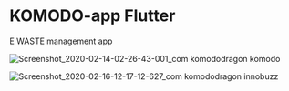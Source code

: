 # KOMODO-app Flutter
E WASTE management app


![Screenshot_2020-02-14-02-26-43-001_com komododragon komodo](https://user-images.githubusercontent.com/50979611/83979321-25bc3280-a92b-11ea-8b79-f56cb636ed0c.jpg)


![Screenshot_2020-02-16-12-17-12-627_com komododragon innobuzz](https://user-images.githubusercontent.com/50979611/83979308-1341f900-a92b-11ea-865a-469fdac2f7cd.jpg)

